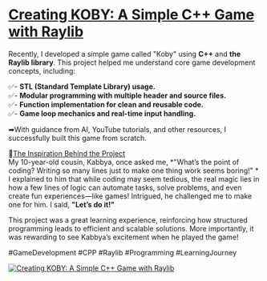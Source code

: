 <h1><ins>Creating KOBY: A Simple C++ Game with Raylib</ins></h1>

Recently, I developed a simple game called "Koby" using **C++** and **the Raylib library**. This project helped me understand core game development concepts, including:  

✅- **STL (Standard Template Library) usage.**<br>
✅- **Modular programming with multiple header and source files.** <br>
✅- **Function implementation for clean and reusable code.**<br>
✅- **Game loop mechanics and real-time input handling.**<br>


➡With guidance from AI, YouTube tutorials, and other resources, I successfully built this game from scratch.  

🧸<ins>The Inspiration Behind the Project  </ins><br>
My 10-year-old cousin, Kabbya, once asked me, *"What’s the point of coding? Writing so many lines just to make one thing work seems boring!" *
I explained to him that while coding may seem tedious, the real magic lies in how a few lines of logic can automate tasks, solve problems, and even create fun experiences—like games! Intrigued, he challenged me to make one for him. I said, __**"Let’s do it!"**__

This project was a great learning experience, reinforcing how structured programming leads to efficient and scalable solutions. More importantly, it was rewarding to see Kabbya’s excitement when he played the game!  


#GameDevelopment #CPP #Raylib #Programming #LearningJourney

[![Creating KOBY: A Simple C++ Game with Raylib](https://img.youtube.com/vi/kxvuOGOsVgUfW8zo/0.jpg)](https://www.youtube.com/watch?v=kxvuOGOsVgUfW8zo)
